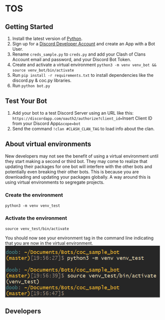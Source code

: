 # TOS

## Getting Started
1. Install the latest version of [Python](https://www.python.org/).
1. Sign up for a [Discord Developer Account](https://discordapp.com/developers) and create an App with a Bot User.
1. Rename `creds_sample.py` to `creds.py` and add your Clash of Clans Account email and password, and your Discord Bot Token.
1. Create and activate a virtual environment `python3 -m venv venv_bot && source venv_bot/bin/activate`
1. Run `pip install -r requirements.txt` to install dependencies like the discord.py & coc.py libraries.
1. Run `python bot.py`

## Test Your Bot
1. Add your bot to a test Discord Server using an URL like this:
`https://discordapp.com/oauth2/authorize?client_id=`Insert Client ID from your Discord App`&scope=bot`
1. Send the command `!clan #CLASH_CLAN_TAG` to load info about the clan. 

## About virtual environments
New developers may not see the benefit of using a virtual environment until they start making a second or third bot. They may come to realize that updating their packages for one bot will interfere with the other bots and potentially even breaking their other bots. This is because you are downloading and updating your packages globally. A way around this is using virtual environments to segregate projects.
### Create the environment
```
python3 -m venv venv_test
```
### Activate the environment
```
source venv_test/bin/activate
```
You should now see your environment tag in the command line indicating that you are now in the virtual environment.
![venv](images/venv_image.png)
## Developers
